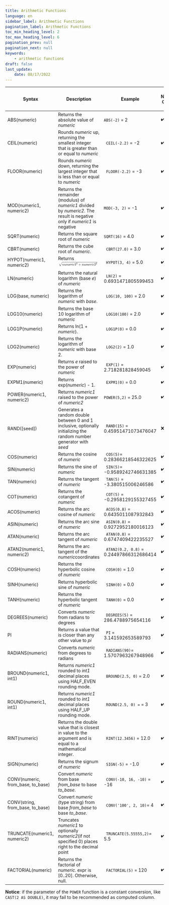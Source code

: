 ```yaml
---
title: Arithmetic Functions
language: en
sidebar_label: Arithmetic Functions
pagination_label: Arithmetic Functions
toc_min_heading_level: 2
toc_max_heading_level: 6
pagination_prev: null
pagination_next: null
keywords:
    - arithmetic functions
draft: false
last_update:
    date: 08/17/2022
---
```


| Syntax               | Description                                                | Example                  | Normal Query      | Pushdown Query    | Defined as Computed Column | Suggested as Computed Column |
| ------------------------------ | ------------------------------------------------------------ | ---------------------------- | ---------------------------- | ---------------------------- | ---------------------------- | -- |
| ABS(numeric)                   | Returns the absolute value of *numeric*                      | `ABS(-2)` = 2  | ✔️ | ✔️ | ✔️ | ✔️ |
| CEIL(numeric)                  | Rounds *numeric* up, returning the smallest integer that is greater than or equal to *numeric* | ` CEIL(-2.2)` = -2 | ✔️ | ✔️ | ✔️ | ✔️ |
| FLOOR(numeric)                 | Rounds *numeric* down, returning the largest integer that is less than or equal to *numeric* | ` FLOOR(-2.2)` = -3 | ✔️ | ✔️ | ✔️ | ✔️ |
| MOD(numeric1, numeric2)        | Returns the remainder (modulus) of *numeric1* divided by *numeric2*. The result is negative only if *numeric1* is negative | `MOD(-3, 2)` = -1 | ✔️ | ✔️ | ❌ | ❌ |
| SQRT(numeric)                  | Returns the square root of *numeric*                         | `SQRT(16)` = 4.0 | ✔️ | ✔️ | ✔️ | ❌ |
| CBRT(numeric)                  | Returns the cube root of *numeric*.                          | ` CBRT(27.0)` = 3.0 | ✔️ | ✔️ | ✔️ | ✔️ |
| HYPOT(numeric1, numeric2)      | Returns ![arithmetic_function](images/arithmetic_function.en.png) | ` HYPOT(3, 4)` = 5.0 | ✔️ | ✔️ | ✔️ | ✔️ |
| LN(numeric)                    | Returns the natural logarithm (base *e*) of *numeric*        | ` LN(2)` = 0.6931471805599453 | ✔️ | ✔️ | ✔️ | ✔️ |
| LOG(base, numeric)             | Returns the logarithm of *numeric* with *base*.              | ` LOG(10, 100)` = 2.0 | ✔️ | ✔️ | ✔️ | ✔️ |
| LOG10(numeric)                 | Returns the base 10 logarithm of *numeric*                   | ` LOG10(100)` = 2.0 | ✔️ | ✔️ | ✔️ | ✔️ |
| LOG1P(numeric)                 | Returns ln(1 + *numeric*).                                   | ` LOG1P(0)` = 0.0 | ✔️ | ✔️ | ✔️ | ✔️ |
| LOG2(numeric)                  | Returns the logarithm of *numeric* with base 2.              | ` LOG2(2)` = 1.0 | ✔️ | ✔️ | ✔️ | ✔️ |
| EXP(numeric)                   | Returns *e* raised to the power of *numeric*                 | ` EXP(1)` = 2.718281828459045 | ✔️ | ✔️ | ✔️ | ✔️ |
| EXPM1(numeric)                 | Returns exp(*numeric*) - 1.                                  | ` EXPM1(0)` = 0.0 | ✔️ | ✔️ | ✔️ | ✔️ |
| POWER(numeric1, numeric2)      | Returns *numeric1* raised to the power of *numeric2*         | `POWER(5,2)` = 25.0 | ✔️ | ✔️ | ✔️ | ✔️ |
| RAND([seed])                   | Generates a random double between 0 and 1 inclusive, optionally initializing the random number generator with *seed* | ` RAND(15)` = 0.45951471073476047 | ❌ | ✔️ | ❌ | ❌ |
| COS(numeric)                   | Returns the cosine of *numeric*                              | ` COS(5)`= 0.28366218546322625 | ✔️ | ✔️ | ✔️ | ✔️ |
| SIN(numeric)                   | Returns the sine of *numeric*                                | ` SIN(5)`= -0.9589242746631385 | ✔️ | ✔️ | ✔️ | ✔️ |
| TAN(numeric)                   | Returns the tangent of *numeric*                             | ` TAN(5)` = -3.380515006246586 | ✔️ | ✔️ | ✔️ | ✔️ |
| COT(numeric)                   | Returns the cotangent of *numeric*                           | ` COT(5)` = -0.2958129155327455 | ✔️ | ✔️ | ✔️ | ✔️ |
| ACOS(numeric)                  | Returns the arc cosine of *numeric*                          | ` ACOS(0.8)` = 0.6435011087932843 | ✔️ | ✔️ | ✔️ | ✔️ |
| ASIN(numeric)                  | Returns the arc sine of *numeric*                            | ` ASIN(0.8)` = 0.9272952180016123 | ✔️ | ✔️ | ✔️ | ✔️ |
| ATAN(numeric)                  | Returns the arc tangent of *numeric*                         | ` ATAN(0.8)` = 0.6747409422235527 | ✔️ | ✔️ | ✔️ | ✔️ |
| ATAN2(numeric1, numeric2)      | Returns the arc tangent of the *numeric*coordinates          | ` ATAN2(0.2, 0.8)` = 0.24497866312686414 | ✔️ | ✔️ | ✔️ | ✔️ |
| COSH(numeric)                  | Returns the hyperbolic cosine of *numeric*   | ` COSH(0)` = 1.0 | ✔️ | ✔️ | ✔️ | ✔️ |
| SINH(numeric)                  | Returns hyperbolic sine of *numeric*         | ` SINH(0)` = 0.0 | ✔️ | ✔️ | ✔️ | ✔️ |
| TANH(numeric)                  | Returns the hyperbolic tangent of *numeric*  | ` TANH(0)` = 0.0 | ✔️ | ✔️ | ✔️ | ✔️ |
| DEGREES(numeric)               | Converts *numeric* from radians to degrees                   | ` DEGREES(5)` = 286.4788975654116 | ✔️ | ✔️ | ✔️ | ✔️ |
| PI                             | Returns a value that is closer than any other value to *pi*  | ` PI` = 3.141592653589793           | ✔️         | ❌          | ❌          | ❌ |
| RADIANS(numeric)               | Converts *numeric* from degrees to radians                   | ` RADIANS(90)`= 1.5707963267948966 | ✔️ | ✔️ | ✔️ | ✔️ |
| BROUND(numeric1, int1)         | Returns *numeric1* rounded to *int1* decimal places using HALF_EVEN rounding mode.            | ` BROUND(2.5, 0)` = 2.0 | ✔️ | ✔️ | ✔️ | ✔️ |
| ROUND(numeric1, int1)          | Returns *numeric1* rounded to *int1* decimal places using HALF_UP rounding mode.               | ` ROUND(2.5, 0) =` = 3 | ✔️ | ✔️ | ✔️ | ✔️ |
| RINT(numeric)                  | Returns the double value that is closest in value to the argument and is equal to a mathematical integer. | ` RINT(12.3456)` = 12.0 | ✔️ | ✔️ | ✔️ | ✔️ |
| SIGN(numeric)                  | Returns the signum of *numeric*                              | ` SIGN(-5)` = -1.0 | ✔️ | ✔️ | ✔️ | ✔️ |
| CONV(numeric, from_base, to_base)     | Convert *numeric* from base *from_base* to base *to_base*. | ` CONV(-10, 16, -10)` = -16 | ✔️ | ✔️ | ✔️ | ✔️ |
| CONV(string, from_base, to_base)      | Convert *numeric* (type string) from base *from_base* to base *to_base*. | ` CONV('100', 2, 10)`= 4 | ✔️ | ✔️ | ✔️ | ✔️ |
| TRUNCATE(numeric1, numeric2)   | Truncates *numeric1* to optionally *numeric2*(if not specified 0) places right to the decimal point | ` TRUNCATE(5.55555,2)`= 5.5 | ✔️ | ✔️ | ✔️ | ✔️ |
| FACTORIAL(numeric)             | Returns the factorial of *numeric*. expr is [0..20]. Otherwise, null. | ` FACTORIAL(5)` = 120 | ✔️ | ✔️ | ✔️ | ✔️ |

**Notice**:  if the parameter of the `POWER` function is a constant conversion, like `CAST(2 AS DOUBLE)`, it may fail to be recommended as computed column.
